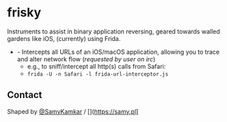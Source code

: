 # frisky

Instruments to assist in binary application reversing, geared towards walled gardens like iOS, (currently) using Frida.

- [](frida-url-interceptor.js) - Intercepts all URLs of an iOS/macOS application, allowing you to trace and alter network flow (*requested by user on irc*)
  - e.g., to sniff/intercept all http(s) calls from Safari:
  - `frida -U -n Safari -l frida-url-interceptor.js`
 


## Contact

Shaped by [@SamyKamkar](https://twitter.com/samykamkar) / [](https://samy.pl]
